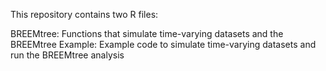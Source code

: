 This repository contains two R files:

BREEMtree: Functions that simulate time-varying datasets and the BREEMtree 
Example: Example code to simulate time-varying datasets and run the BREEMtree analysis
